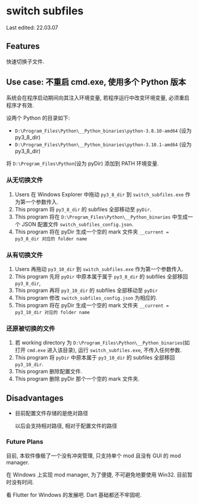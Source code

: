 # switch subfiles

Last edited: 22.03.07

## Features

快速切换子文件.

## Use case: 不重启 cmd.exe, 使用多个 Python 版本

系统会在程序启动期间向其注入环境变量, 若程序运行中改变环境变量, 必须重启程序才有效.

设两个 Python 的目录如下:

- `D:\Program_Files\Python\__Python_binaries\python-3.8.10-amd64` (设为 py3_8_dir)
- `D:\Program_Files\Python\__Python_binaries\python-3.10.1-amd64` (设为 py3_8_dir)

将 `D:\Program_Files\Python`(设为 pyDir) 添加到 PATH 环境变量.

### 从无切换文件

1. Users 在 Windows Explorer 中拖动 `py3_8_dir` 到 `switch_subfiles.exe` 作为第一个参数传入.
2. This program 将 `py3_8_dir` 的 subfiles 全部移动至 `pyDir`.
3. This program 将在 `D:\Program_Files\Python\__Python_binaries` 中生成一个 JSON 配置文件 `switch_subfiles_config.json`.
4. This program 将在 pyDir 生成一个空的 mark 文件夹 `__current = py3_8_dir 对应的 folder name`

### 从有切换文件

1. Users 再拖动 `py3_10_dir` 到 `switch_subfiles.exe` 作为第一个参数传入.
2. This program 先将 `pyDir` 中原本属于属于 `py3_8_dir` 的 subfiles 全部移回 `py3_8_dir`,
3. This program 再将 `py3_10_dir` 的 subfiles 全部移动至 `pyDir`
4. This program 修改 `switch_subfiles_config.json` 为相应的.
5. This program 将在 pyDir 生成一个空的 mark 文件夹 `__current = py3_10_dir 对应的 folder name`

### 还原被切换的文件

1. 若 working directory 为 `D:\Program_Files\Python\__Python_binaries`(如 打开 `cmd.exe` 进入该目录),
   运行 `switch_subfiles.exe`, 不传入任何参数.
2. This program 将 `pyDir` 中原本属于 `py3_10_dir` 的 subfiles 全部移回 `py3_10_dir`.
3. This program 删除配置文件.
4. This program 删除 pyDir 那个一个空的 mark 文件夹.

## Disadvantages

- 目前配置文件存储的是绝对路径

  以后会支持相对路径, 相对于配置文件的路径

### Future Plans

目前, 本软件像极了一个没有冲突管理, 只支持单个 mod 且没有 GUI 的 mod manager.

在 Windows 上实现 mod manager, 为了便捷, 不可避免地要使用 Win32. 目前暂时没有时间.

看 Flutter for Windows 的发展吧. Dart 基础都还不牢固呢.
